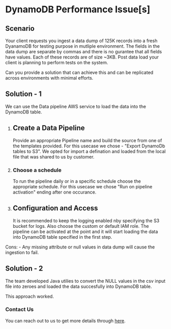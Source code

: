 # DynamoDB Performance Issue[s]

## Scenario
Your client requests you ingest a data dump of 125K records into a fresh DyanamoDB for testing purpose in mutliple environment. The fields in the data dump are separate by commas and there is no gurantee that all fields have values. Each of these records are of size ~3KB. Post data load your client is planning to perform tests on the system.

Can you provide a solution that can achieve this and can be replicated across environments with minimal efforts.


## Solution - 1 
We can use the Data pipeline AWS service to load the data into the DynamoDB table.
1. ## Create a Data Pipeline 
     Provide an appropriate Pipeline name and build the source from one of the templates provided. For this usecase we chose - "Export DynamoDb tables to S3". We opted for import a defination and loaded from the local file that was shared to us by customer.
2. ### Choose a schedule 
     To run the pipeline daily or in a specific schedule choose the appropriate schedule. For this usecase we chose "Run on pipeline activation" ending after one occurance.
3. ## Configuration and Access
     It is recommended to keep the logging enabled nby specifying the S3 bucket for logs. Also choose the custom or default IAM role. The pipeline can be activated at the point and it will start loading the data into DynamoDB table specified in the first step.

Cons:
     - Any missing attribute or null values in data dump will cause the ingestion to fail.

## Solution - 2
The team developed Java utilies to convert the  NULL values in the csv input file  into zeroes and loaded the data succesfully into DynamoDB table.

This approach worked.


### Contact Us
You can reach out to us to get more details through [here](https://www.youtube.com/channel/UC_evcfxhjjui5hChhLE08tQ/about).

